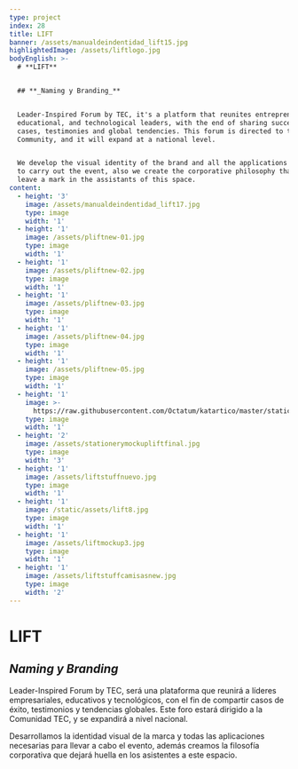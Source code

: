 ```yaml
---
type: project
index: 28
title: LIFT
banner: /assets/manualdeindentidad_lift15.jpg
highlightedImage: /assets/liftlogo.jpg
bodyEnglish: >-
  # **LIFT**


  ## **_Naming y Branding_**


  Leader-Inspired Forum by TEC, it's a platform that reunites entrepreneur,
  educational, and technological leaders, with the end of sharing successful
  cases, testimonies and global tendencies. This forum is directed to the TEC
  Community, and it will expand at a national level.


  We develop the visual identity of the brand and all the applications necessary
  to carry out the event, also we create the corporative philosophy that will
  leave a mark in the assistants of this space.
content:
  - height: '3'
    image: /assets/manualdeindentidad_lift17.jpg
    type: image
    width: '1'
  - height: '1'
    image: /assets/pliftnew-01.jpg
    type: image
    width: '1'
  - height: '1'
    image: /assets/pliftnew-02.jpg
    type: image
    width: '1'
  - height: '1'
    image: /assets/pliftnew-03.jpg
    type: image
    width: '1'
  - height: '1'
    image: /assets/pliftnew-04.jpg
    type: image
    width: '1'
  - height: '1'
    image: /assets/pliftnew-05.jpg
    type: image
    width: '1'
  - height: '1'
    image: >-
      https://raw.githubusercontent.com/Octatum/katartico/master/static/assets/patronlift.jpg
    type: image
    width: '1'
  - height: '2'
    image: /assets/stationerymockupliftfinal.jpg
    type: image
    width: '3'
  - height: '1'
    image: /assets/liftstuffnuevo.jpg
    type: image
    width: '1'
  - height: '1'
    image: /static/assets/lift8.jpg
    type: image
    width: '1'
  - height: '1'
    image: /assets/liftmockup3.jpg
    type: image
    width: '1'
  - height: '1'
    image: /assets/liftstuffcamisasnew.jpg
    type: image
    width: '2'
---
```

# **LIFT**

## **_Naming y Branding_**

Leader-Inspired Forum by TEC, será una plataforma que reunirá a líderes empresariales, educativos y tecnológicos, con el fin de compartir casos de éxito, testimonios y tendencias globales. Este foro estará dirigido a la Comunidad TEC, y se expandirá a nivel nacional. 

Desarrollamos la identidad visual de la marca y todas las aplicaciones necesarias para llevar a cabo el evento, además creamos la filosofía corporativa que dejará huella en los asistentes a este espacio.

